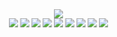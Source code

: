 <div align="center">
  <img src="https://capsule-render.vercel.app/api?type=waving&color=0:060047,100:41644A&height=300&section=header&animation=fadeIn&fontSize=90" />
  
 <div>
<img src="https://img.shields.io/badge/React-61DAFB?style=flat&logo=React&logoColor=white"/> 
  <img src="https://img.shields.io/badge/JavaScript-F7DF1E?style=flat&logo=JavaScript&logoColor=white"/>
<img src="https://img.shields.io/badge/HTML5-E34F26?style=flat&logo=HTML5&logoColor=white"/>
<img src="https://img.shields.io/badge/CSS3-1572B6?style=flat&logo=css3&logoColor=white"/>
<img src="https://img.shields.io/badge/C++-00599C?style=flat&logo=C++&logoColor=white"/>
<img src="https://img.shields.io/badge/GraphQL-E10098?style=flat&logo=GraphQL&logoColor=white"/>
<img src="https://img.shields.io/badge/Vue.js-4FC08D?style=flat&logo=Vue.js&logoColor=white"/>
<img src="https://img.shields.io/badge/TypeScript-3178C6?style=flat&logo=TypeScript&logoColor=white"/>
<img src="https://img.shields.io/badge/Three.js-000000?style=flat&logo=Three.js&logoColor=white"/>
   <div>
</div>
